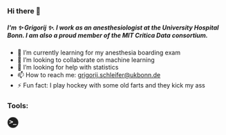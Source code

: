 ### Hi there 👋

##### I'm ✨ Grigorij ✨. I work as an anesthesiologist at the University Hospital Bonn. I am also a proud member of the MIT Critica Data consortium. 


- 🌱 I’m currently learning for my anesthesia boarding exam
- 👯 I’m looking to collaborate on machine learning
- 🤔 I’m looking for help with statistics
- 📫 How to reach me: grigorij.schleifer@ukbonn.de
- ⚡ Fun fact: I play hockey with some old farts and they kick my ass

### Tools:

<img align="left" alt="Terminal" width="26px" src="https://raw.githubusercontent.com/github/explore/80688e429a7d4ef2fca1e82350fe8e3517d3494d/topics/terminal/terminal.png" />
